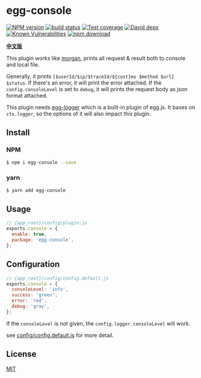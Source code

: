 # egg-console

[![NPM version][npm-image]][npm-url]
[![build status][travis-image]][travis-url]
[![Test coverage][codecov-image]][codecov-url]
[![David deps][david-image]][david-url]
[![Known Vulnerabilities][snyk-image]][snyk-url]
[![npm download][download-image]][download-url]

[npm-image]: https://img.shields.io/npm/v/egg-console.svg?style=flat-square
[npm-url]: https://npmjs.org/package/egg-console
[travis-image]: https://img.shields.io/travis/brickyang/egg-console.svg?style=flat-square
[travis-url]: https://travis-ci.org/brickyang/egg-console
[codecov-image]: https://img.shields.io/codecov/c/github/brickyang/egg-console.svg?style=flat-square
[codecov-url]: https://codecov.io/github/brickyang/egg-console?branch=master
[david-image]: https://img.shields.io/david/brickyang/egg-console.svg?style=flat-square
[david-url]: https://david-dm.org/brickyang/egg-console
[snyk-image]: https://snyk.io/test/npm/egg-console/badge.svg?style=flat-square
[snyk-url]: https://snyk.io/test/npm/egg-console
[download-image]: https://img.shields.io/npm/dm/egg-console.svg?style=flat-square
[download-url]: https://npmjs.org/package/egg-console

[**中文版**](https://github.com/brickyang/egg-console/blob/master/README.zh_CN.md)

This plugin works like [morgan](https://github.com/expressjs/morgan), prints all request & result both to console and local file.

Generally, it prints `[$userId/$ip/$traceId/${cost}ms $method $url] $status`. If there's an error, it will print the error attached. If the `config.consoleLevel` is set to `debug`, it will prints the request body as json format attached.

This plugin needs [egg-logger](https://github.com/eggjs/egg-logger) which is a built-in plugin of egg.js. It bases on `ctx.logger`, so the options of it will also impact this plugin.

## Install

### NPM
```bash
$ npm i egg-console --save
```
### yarn
```bash
$ yarn add egg-console
```
## Usage

```js
// {app_root}/config/plugin.js
exports.console = {
  enable: true,
  package: 'egg-console',
};
```

## Configuration

```js
// {app_root}/config/config.default.js
exports.console = {
  consoleLevel: 'info',
  success: 'green',
  error: 'red',
  debug: 'gray',
};
```

If the `consoleLevel` is not given, the `config.logger.consoleLevel` will work.

see [config/config.default.js](config/config.default.js) for more detail.

## License

[MIT](LICENSE)
